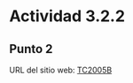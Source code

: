 # Actividad 3.2.2
## Punto 2

URL del sitio web: [TC2005B](https://andresdanielmtz.github.io/TC2005B.A02/)
